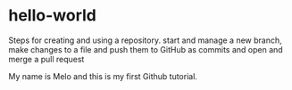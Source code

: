 # hello-world
Steps for creating and using a repository. start and manage a new branch, make changes to a file and push them to GitHub as commits and open and merge a pull request

My name is Melo and this is my first Github tutorial.
